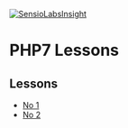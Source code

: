 [![SensioLabsInsight](https://insight.sensiolabs.com/projects/58996242-2c3e-4115-b2aa-dbd1b18f1027/big.png)](https://insight.sensiolabs.com/projects/58996242-2c3e-4115-b2aa-dbd1b18f1027)

# PHP7 Lessons
## Lessons
* <a href="lessons/1.md">No 1</a>
* <a href="lessons/2.md">No 2</a>
